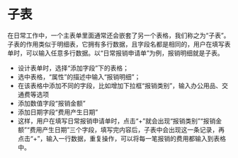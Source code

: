 # 子表
在日常工作中，一个主表单里面通常还会嵌套了另一个表格，我们称之为“子表”。子表的作用类似于明细表，它拥有多行数据，且字段名都是相同的，用户在填写表单时，可以输入任意多行数据。以“日常报销申请单”为例，报销明细就是子表。

- 设计表单时，选择“添加字段”下的表格；
- 选中表格，“属性”的描述中输入“报销明细”；
- 在该表格中添加不同的字段，比如增加下拉框“报销类别”，输入办公用品、交通费等选项
- 添加数值字段“报销金额”
- 添加日期字段“费用产生日期”
- 这样，用户在填写日常报销申请单时，点击“+”就会出现“报销类别”“报销金额”“费用产生日期”三个字段，填写完内容后，子表中会出现这一条记录，再点击“+”，输入一行数据，重复操作，可以将每一笔报销的费用都输入到表格中。

